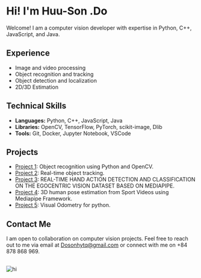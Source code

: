 # Hi! I'm  Huu-Son .Do

Welcome! I am a computer vision developer with expertise in Python, C++, JavaScript, and Java.

## Experience

- Image and video processing
- Object recognition and tracking
- Object detection and localization
- 2D/3D Estimation

## Technical Skills

- **Languages:** Python, C++, JavaScript, Java
- **Libraries:** OpenCV, TensorFlow, PyTorch, scikit-image, Dlib
- **Tools:** Git, Docker, Jupyter Notebook, VSCode

## Projects

- [Project 1](https://example.com/project1): Object recognition using Python and OpenCV.
- [Project 2](https://example.com/project2): Real-time object tracking. 
- [Project 3](https://example.com/project3): REAL-TIME HAND ACTION DETECTION AND CLASSIFICATION ON THE EGOCENTRIC VISION DATASET BASED ON MEDIAPIPE.
- [Project 4](https://example.com/project4): 3D human pose estimation from Sport Videos using Mediapipe Framework.
- [Project 5](https://example.com/project4): Visual Odometry for python.
## Contact Me

I am open to collaboration on computer vision projects. Feel free to reach out to me via email at Dosonhytq@gmail.com or connect with me on +84 878 868 969.
##
![hi](https://i.gifer.com/Pic3.gif)
